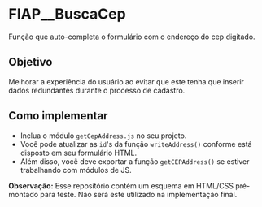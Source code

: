 # FIAP__BuscaCep

Função que auto-completa o formulário com o endereço do cep digitado.

## Objetivo

Melhorar a experiência do usuário ao evitar que este tenha que inserir dados redundantes durante o processo de cadastro.

## Como implementar

- Inclua o módulo `getCepAddress.js` no seu projeto. 
- Você pode atualizar as `id`'s da função `writeAddress()` conforme está disposto em seu formulário HTML. 
- Além disso, você deve exportar a função `getCEPAddress()` se estiver trabalhando com módulos de JS.

**Observação:** Esse repositório contém um esquema em HTML/CSS pré-montado para teste. Não será este utilizado na implementação final.
